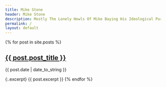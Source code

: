 ```yaml
---
title: Mike Stone
header: Mike Stone
description: Mostly The Lonely Howls Of Mike Baying His Ideological Purity At The Moon
permalink: /
layout: default
---
```


{% for post in site.posts %}
  <h2 class="post-link"><a href="{{ post.url }}">{{ post.post_title }}</a></h2>
  <p class="meta">{{ post.date | date_to_string }}</p>

  {:.excerpt}
  {{ post.excerpt }}
{% endfor %}
